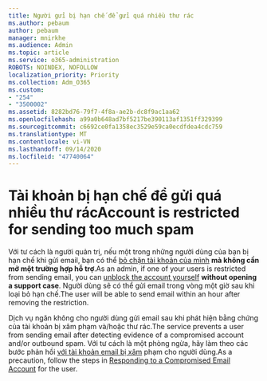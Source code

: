 ```yaml
---
title: Người gửi bị hạn chế để gửi quá nhiều thư rác
ms.author: pebaum
author: pebaum
manager: mnirkhe
ms.audience: Admin
ms.topic: article
ms.service: o365-administration
ROBOTS: NOINDEX, NOFOLLOW
localization_priority: Priority
ms.collection: Adm_O365
ms.custom:
- "254"
- "3500002"
ms.assetid: 8282bd76-79f7-4f8a-ae2b-dc8f9ac1aa62
ms.openlocfilehash: a99a0b648ad7bf5217be390113af1351ff329399
ms.sourcegitcommit: c6692ce0fa1358ec3529e59ca0ecdfdea4cdc759
ms.translationtype: MT
ms.contentlocale: vi-VN
ms.lasthandoff: 09/14/2020
ms.locfileid: "47740064"
---
```

# <a name="account-is-restricted-for-sending-too-much-spam"></a><span data-ttu-id="0396f-102">Tài khoản bị hạn chế để gửi quá nhiều thư rác</span><span class="sxs-lookup"><span data-stu-id="0396f-102">Account is restricted for sending too much spam</span></span>

<span data-ttu-id="0396f-103">Với tư cách là người quản trị, nếu một trong những người dùng của bạn bị hạn chế khi gửi email, bạn có thể [bỏ chặn tài khoản của mình](https://protection.office.com/?hash=/restrictedusers) **mà không cần mở một trường hợp hỗ trợ**.</span><span class="sxs-lookup"><span data-stu-id="0396f-103">As an admin, if one of your users is restricted from sending email, you can [unblock the account yourself](https://protection.office.com/?hash=/restrictedusers) **without opening a support case**.</span></span> <span data-ttu-id="0396f-104">Người dùng sẽ có thể gửi email trong vòng một giờ sau khi loại bỏ hạn chế.</span><span class="sxs-lookup"><span data-stu-id="0396f-104">The user will be able to send email within an hour after removing the restriction.</span></span>

<span data-ttu-id="0396f-105">Dịch vụ ngăn không cho người dùng gửi email sau khi phát hiện bằng chứng của tài khoản bị xâm phạm và/hoặc thư rác.</span><span class="sxs-lookup"><span data-stu-id="0396f-105">The service prevents a user from sending email after detecting evidence of a compromised account and/or outbound spam.</span></span> <span data-ttu-id="0396f-106">Với tư cách là một phòng ngừa, hãy làm theo các bước phản hồi [với tài khoản email bị xâm](https://docs.microsoft.com/microsoft-365/security/office-365-security/responding-to-a-compromised-email-account) phạm cho người dùng.</span><span class="sxs-lookup"><span data-stu-id="0396f-106">As a precaution, follow the steps in [Responding to a Compromised Email Account](https://docs.microsoft.com/microsoft-365/security/office-365-security/responding-to-a-compromised-email-account) for the user.</span></span>
